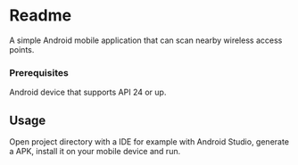 # Readme
A simple Android mobile application that can scan nearby wireless access points. 

### Prerequisites

Android device that supports API 24 or up.

## Usage

Open project directory with a IDE for example with Android Studio, generate a APK, install it on your mobile device and run.
